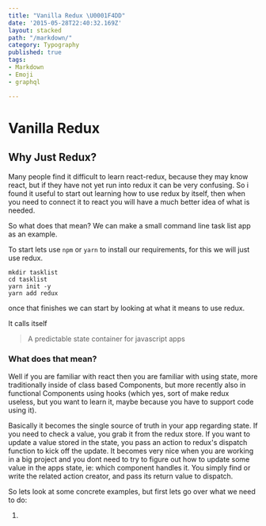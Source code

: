 ```yaml
---
title: "Vanilla Redux \U0001F4DD"
date: '2015-05-28T22:40:32.169Z'
layout: stacked
path: "/markdown/"
category: Typography
published: true
tags:
- Markdown
- Emoji
- graphql

---
```

# Vanilla Redux

## Why Just Redux?

Many people find it difficult to learn react-redux, because they may know react, but if they have not yet run into redux it can be very confusing. So i found it useful to start out learning how to use redux by itself, then when you need to connect it to react you will have a much better idea of what is needed.

So what does that mean? We can make a small command line task list app as an example.

To start lets use `npm` or `yarn` to install our requirements, for this we will just use redux.

    mkdir tasklist
    cd tasklist
    yarn init -y
    yarn add redux

once that finishes we can start by looking at what it means to use redux.

It calls itself

> A predictable state container for javascript apps

### What does that mean?

Well if you are familiar with react then you are familiar with using state, more traditionally inside of class based Components, but more recently also in functional Components using hooks (which yes, sort of make redux useless, but you want to learn it, maybe because you have to support code using it).

Basically it becomes the single source of truth in your app regarding state. If you need to check a value, you grab it from the redux store. If you want to update a value stored in the state, you pass an action to redux's dispatch function to kick off the update. It becomes very nice when you are working in a big project and you dont need to try to figure out how to update some value in the apps state, ie: which component handles it. You simply find or write the related action creator, and pass its return value to dispatch. 

So lets look at some concrete examples, but first lets go over what we need to do:

1. 
